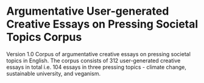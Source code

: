 # Argumentative User-generated Creative Essays on Pressing Societal Topics Corpus 
Version 1.0
Corpus of argumentative creative essays on pressing societal topics in English. The corpus consists of 312 user-generated creative essays in total i.e. 104 essays in three pressing topics - climate change, sustainable university, and veganism. 
